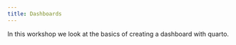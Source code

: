 ```yaml
---
title: Dashboards
--- 
```


In this workshop we look at the basics of creating a dashboard with quarto.